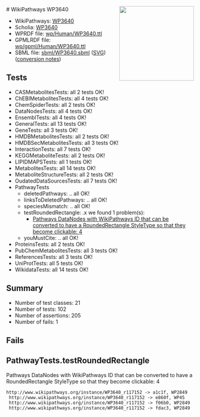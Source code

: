 <img style="float: right; width: 200px" src="../logo.png" />
# WikiPathways WP3640

* WikiPathways: [WP3640](https://identifiers.org/wikipathways:WP3640)
* Scholia: [WP3640](https://scholia.toolforge.org/wikipathways/WP3640)
* WPRDF file: [wp/Human/WP3640.ttl](../wp/Human/WP3640.ttl)
* GPMLRDF file: [wp/gpml/Human/WP3640.ttl](../wp/gpml/Human/WP3640.ttl)
* SBML file: [sbml/WP3640.sbml](../sbml/WP3640.sbml) ([SVG](../sbml/WP3640.svg)) ([conversion notes](../sbml/WP3640.txt))

## Tests
* CASMetabolitesTests: all 2 tests OK!
* ChEBIMetabolitesTests: all 4 tests OK!
* ChemSpiderTests: all 2 tests OK!
* DataNodesTests: all 4 tests OK!
* EnsemblTests: all 4 tests OK!
* GeneralTests: all 13 tests OK!
* GeneTests: all 3 tests OK!
* HMDBMetabolitesTests: all 2 tests OK!
* HMDBSecMetabolitesTests: all 3 tests OK!
* InteractionTests: all 7 tests OK!
* KEGGMetaboliteTests: all 2 tests OK!
* LIPIDMAPSTests: all 1 tests OK!
* MetabolitesTests: all 14 tests OK!
* MetaboliteStructureTests: all 2 tests OK!
* OudatedDataSourcesTests: all 7 tests OK!
* PathwayTests
    * deletedPathways: .. all OK!
    * linksToDeletedPathways: .. all OK!
    * speciesMismatch: .. all OK!
    * testRoundedRectangle: .x we found 1 problem(s):
        * [Pathways DataNodes with WikiPathways ID that can be converted to have a RoundedRectangle StyleType so that they become clickable: 4](#9fbad3ce)
    * youMustCite: .. all OK!
* ProteinsTests: all 2 tests OK!
* PubChemMetabolitesTests: all 3 tests OK!
* ReferencesTests: all 3 tests OK!
* UniProtTests: all 5 tests OK!
* WikidataTests: all 14 tests OK!


## Summary

* Number of test classes: 21
* Number of tests: 102
* Number of assertions: 205
* Number of fails: 1

## Fails

<a name="9fbad3ce" />

## PathwayTests.testRoundedRectangle

Pathways DataNodes with WikiPathways ID that can be converted to have a RoundedRectangle StyleType so that they become clickable: 4
```
http://www.wikipathways.org/instance/WP3640_r117152 -> a1c1f, WP2849
 http://www.wikipathways.org/instance/WP3640_r117152 -> e860f, WP45
 http://www.wikipathways.org/instance/WP3640_r117152 -> f06b0, WP2849
 http://www.wikipathways.org/instance/WP3640_r117152 -> fdac3, WP2849
 ```

